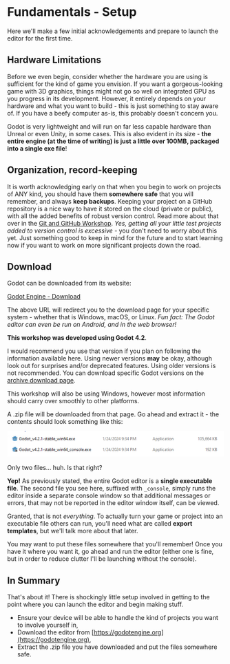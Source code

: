 # Fundamentals - Setup

Here we'll make a few initial acknowledgements and prepare to launch the editor for the first time.

## Hardware Limitations

Before we even begin, consider whether the hardware you are using is sufficient for the kind of game you envision. If you want a gorgeous-looking game with 3D graphics, things might not go so well on integrated GPU as you progress in its development. However, it entirely depends on your hardware and what you want to build - this is just something to stay aware of. If you have a beefy computer as-is, this probably doesn't concern you.

Godot is very lightweight and will run on far less capable hardware than Unreal or even Unity, in some cases. This is also evident in its size - **the entire engine (at the time of writing) is just a little over 100MB, packaged into a single exe file**!

## Organization, record-keeping

It is worth acknowledging early on that when you begin to work on projects of ANY kind, you should have them **somewhere safe** that you will remember, and always **keep backups**. Keeping your project on a GitHub repository is a nice way to have it stored on the cloud (private or public), with all the added benefits of robust version control. Read more about that over in the [Git and GitHub Workshop](../../git_and_github_workshop/index.html). *Yes, getting all your little test projects added to version control is excessive* - you don't need to worry about this yet. Just something good to keep in mind for the future and to start learning now if you want to work on more significant projects down the road.

## Download

Godot can be downloaded from its website:

[Godot Engine - Download](https://godotengine.org/download)

The above URL will redirect you to the download page for your specific system - whether that is Windows, macOS, or Linux. *Fun fact: The Godot editor can even be run on Android, and in the web browser!*

<div class="warning">

**This workshop was developed using Godot 4.2**.

I would recommend you use that version if you plan on following the information available here. Using newer versions **may** be okay, although look out for surprises and/or deprecated features. Using older versions is not recommended. You can download specific Godot versions on the [archive download page](https://godotengine.org/download/archive/).

This workshop will also be using Windows, however most information should carry over smoothly to other platforms.

</div>

A .zip file will be downloaded from that page. Go ahead and extract it - the contents should look something like this:

![Download contents](img/zip_contents.png)

Only two files... huh. Is that right?

**Yep!** As previously stated, the entire Godot editor is a **single executable file**. The second file you see here, suffixed with `_console`, simply runs the editor inside a separate console window so that additional messages or errors, that may not be reported in the editor window itself, can be viewed.

Granted, that is not *everything*. To actually turn your game or project into an executable file others can run, you'll need what are called **export templates**, but we'll talk more about that later.

You may want to put these files somewhere that you'll remember! Once you have it where you want it, go ahead and run the editor (either one is fine, but in order to reduce clutter I'll be launching without the console).

## In Summary

That's about it! There is shockingly little setup involved in getting to the point where you can launch the editor and begin making stuff.

- Ensure your device will be able to handle the kind of projects you want to involve yourself in,
- Download the editor from [https://godotengine.org](https://godotengine.org),
- Extract the .zip file you have downloaded and put the files somewhere safe.